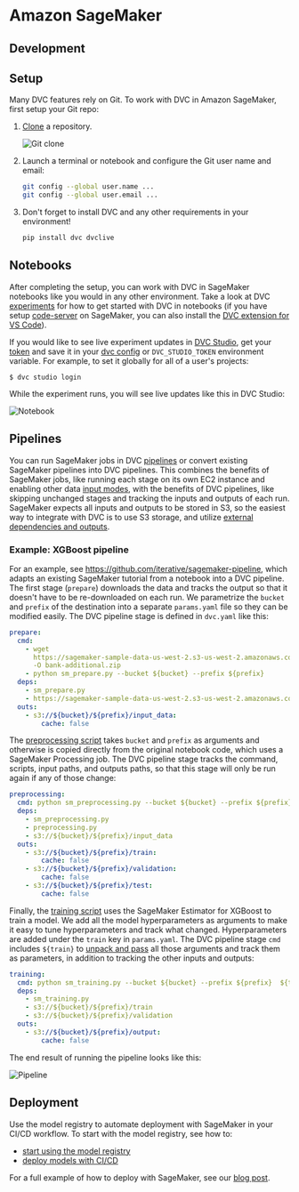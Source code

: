 # Amazon SageMaker

## Development

## Setup

Many DVC features rely on Git. To work with DVC in Amazon SageMaker, first setup
your Git repo:

1. [Clone] a repository.

   ![Git clone](/img/sagemaker-git-clone.gif)

2. Launch a terminal or notebook and configure the Git user name and email:

   ```bash
   git config --global user.name ...
   git config --global user.email ...
   ```

3. Don't forget to install DVC and any other requirements in your environment!

   ```bash
   pip install dvc dvclive
   ```

## Notebooks

After completing the setup, you can work with DVC in SageMaker notebooks like
you would in any other environment. Take a look at DVC [experiments] for how to
get started with DVC in notebooks (if you have setup [code-server] on SageMaker,
you can also install the [DVC extension for VS Code]).

If you would like to see live experiment updates in [DVC Studio], get your
[token] and save it in your [dvc config] or `DVC_STUDIO_TOKEN` environment
variable. For example, to set it globally for all of a user's projects:

```cli
$ dvc studio login
```

While the experiment runs, you will see live updates like this in DVC Studio:

![Notebook](/img/sagemaker-notebook.gif)

## Pipelines

You can run SageMaker jobs in DVC [pipelines] or convert existing SageMaker
pipelines into DVC pipelines. This combines the benefits of SageMaker jobs, like
running each stage on its own EC2 instance and enabling other data
[input modes](https://docs.aws.amazon.com/sagemaker/latest/dg/model-access-training-data.html),
with the benefits of DVC pipelines, like skipping unchanged stages and tracking
the inputs and outputs of each run. SageMaker expects all inputs and outputs to
be stored in S3, so the easiest way to integrate with DVC is to use S3 storage,
and utilize [external dependencies and outputs].

### Example: XGBoost pipeline

For an example, see https://github.com/iterative/sagemaker-pipeline, which
adapts an existing SageMaker tutorial from a notebook into a DVC pipeline. The
first stage (`prepare`) downloads the data and tracks the output so that it
doesn't have to be re-downloaded on each run. We parametrize the `bucket` and
`prefix` of the destination into a separate `params.yaml` file so they can be
modified easily. The DVC pipeline stage is defined in `dvc.yaml` like this:

```yaml
prepare:
  cmd:
    - wget
      https://sagemaker-sample-data-us-west-2.s3-us-west-2.amazonaws.com/autopilot/direct_marketing/bank-additional.zip
      -O bank-additional.zip
    - python sm_prepare.py --bucket ${bucket} --prefix ${prefix}
  deps:
    - sm_prepare.py
    - https://sagemaker-sample-data-us-west-2.s3-us-west-2.amazonaws.com/autopilot/direct_marketing/bank-additional.zip
  outs:
    - s3://${bucket}/${prefix}/input_data:
        cache: false
```

The [preprocessing script] takes `bucket` and `prefix` as arguments and
otherwise is copied directly from the original notebook code, which uses a
SageMaker Processing job. The DVC pipeline stage tracks the command, scripts,
input paths, and outputs paths, so that this stage will only be run again if any
of those change:

```yaml
preprocessing:
  cmd: python sm_preprocessing.py --bucket ${bucket} --prefix ${prefix}
  deps:
    - sm_preprocessing.py
    - preprocessing.py
    - s3://${bucket}/${prefix}/input_data
  outs:
    - s3://${bucket}/${prefix}/train:
        cache: false
    - s3://${bucket}/${prefix}/validation:
        cache: false
    - s3://${bucket}/${prefix}/test:
        cache: false
```

Finally, the [training script] uses the SageMaker Estimator for XGBoost to train
a model. We add all the model hyperparameters as arguments to make it easy to
tune hyperparameters and track what changed. Hyperparameters are added under the
`train` key in `params.yaml`. The DVC pipeline stage `cmd` includes `${train}`
to
[unpack and pass](https://dvc.org/doc/user-guide/project-structure/dvcyaml-files#dictionary-unpacking)
all those arguments and track them as parameters, in addition to tracking the
other inputs and outputs:

```yaml
training:
  cmd: python sm_training.py --bucket ${bucket} --prefix ${prefix}  ${train}
  deps:
    - sm_training.py
    - s3://${bucket}/${prefix}/train
    - s3://${bucket}/${prefix}/validation
  outs:
    - s3://${bucket}/${prefix}/output:
        cache: false
```

The end result of running the pipeline looks like this:

![Pipeline](/img/sagemaker-pipeline.png)

## Deployment

Use the <abbr>model registry</abbr> to automate deployment with SageMaker in
your CI/CD workflow. To start with the model registry, see how to:

- [start using the model registry]
- [deploy models with CI/CD]

For a full example of how to deploy with SageMaker, see our [blog post].

[experiments]: /doc/start/experiments
[clone]: https://docs.aws.amazon.com/sagemaker/latest/dg/studio-tasks-git.html
[code-server]:
  https://aws.amazon.com/blogs/machine-learning/host-code-server-on-amazon-sagemaker/
[dvc extension for vs code]: /doc/vs-code-extension
[dvc studio]: https://studio.iterative.ai
[token]: https://studio.iterative.ai/user/_/profile?section=accessToken
[dvc config]: /doc/user-guide/project-structure/configuration#studio
[pipelines]: /doc/user-guide/pipelines
[external dependencies and outputs]:
  /doc/user-guide/pipelines/external-dependencies-and-outputs
[preprocessing script]:
  https://github.com/iterative/sagemaker-pipeline/blob/main/sm_preprocessing.py
[training script]:
  https://github.com/iterative/sagemaker-pipeline/blob/main/sm_training.py
[start using the model registry]: /doc/start/model-management/model-registry
[deploy models with ci/cd]: /doc/start/model-management/model-cicd
[triggering sagemaker deployment]:
  https://github.com/iterative/example-get-started-experiments/blob/main/.github/workflows/deploy-model-sagemaker.yml
[deploying sagemaker endpoints]:
  https://github.com/iterative/example-get-started-experiments/blob/main/sagemaker/deploy_model.py
[blog post]: https://iterative.ai/blog/sagemaker-model-deployment
